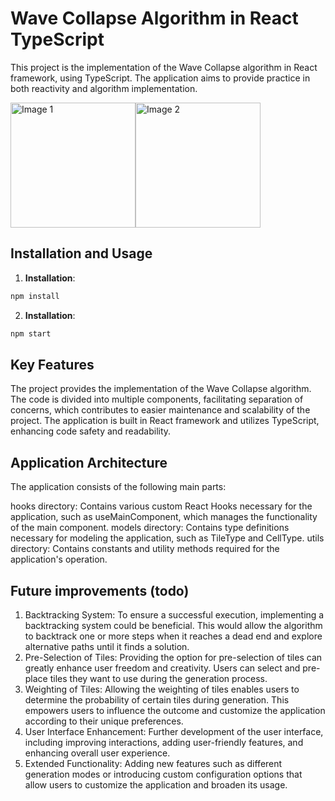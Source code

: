 # Wave Collapse Algorithm in React TypeScript

This project is the implementation of the Wave Collapse algorithm in React framework, using TypeScript. The application aims to provide practice in both reactivity and algorithm implementation.

 
<div style="display: flex; flex-direction: row;">
    <img src="https://github.com/abuska/WaveCollapsePractice/assets/22191436/3f8b2ab5-6717-44fb-b7e8-b8722edae863" alt="Image 1" style="width: 200px;">
    <img src="https://github.com/abuska/WaveCollapsePractice/assets/22191436/781fc7db-7703-4c54-b669-b1690ea67c38" alt="Image 2" style="width: 200px;">
</div>

## Installation and Usage

1. **Installation**:

```bash
npm install
```

2. **Installation**:
```bash
npm start
```
## Key Features
The project provides the implementation of the Wave Collapse algorithm.
The code is divided into multiple components, facilitating separation of concerns, which contributes to easier maintenance and scalability of the project.
The application is built in React framework and utilizes TypeScript, enhancing code safety and readability.

## Application Architecture
The application consists of the following main parts:

hooks directory: Contains various custom React Hooks necessary for the application, such as useMainComponent, which manages the functionality of the main component.
models directory: Contains type definitions necessary for modeling the application, such as TileType and CellType.
utils directory: Contains constants and utility methods required for the application's operation.

## Future improvements (todo)

1. Backtracking System: To ensure a successful execution, implementing a backtracking system could be beneficial. This would allow the algorithm to backtrack one or more steps when it reaches a dead end and explore alternative paths until it finds a solution.
2. Pre-Selection of Tiles: Providing the option for pre-selection of tiles can greatly enhance user freedom and creativity. Users can select and pre-place tiles they want to use during the generation process.
3. Weighting of Tiles: Allowing the weighting of tiles enables users to determine the probability of certain tiles during generation. This empowers users to influence the outcome and customize the application according to their unique preferences.
4. User Interface Enhancement: Further development of the user interface, including improving interactions, adding user-friendly features, and enhancing overall user experience.
5. Extended Functionality: Adding new features such as different generation modes or introducing custom configuration options that allow users to customize the application and broaden its usage.

